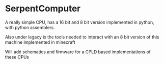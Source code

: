 # SerpentComputer
A really simple CPU, has a 16 bit and 8 bit version implemented in python, with python assemblers.

Also under legacy is the tools needed to interact  with an 8 bit version of this machine implemented in minecraft

Will add schematics and firmware for a CPLD based implementations of these CPUs
